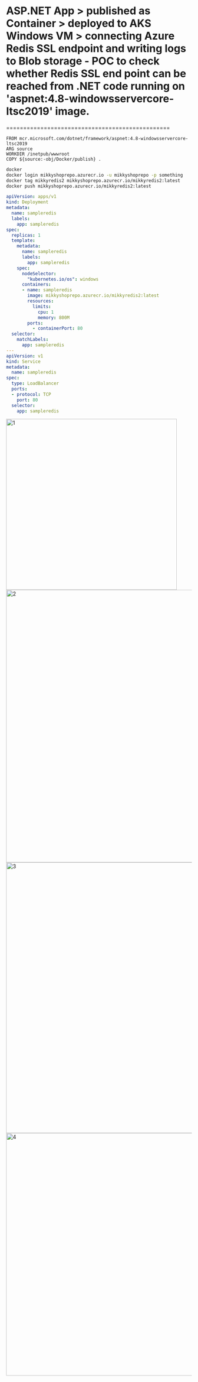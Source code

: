# ASP.NET App > published as Container > deployed to AKS Windows VM > connecting Azure Redis SSL endpoint  and writing logs to Blob storage - POC to check whether Redis SSL end point can be reached from .NET code running on 'aspnet:4.8-windowsservercore-ltsc2019' image. 
================================================
```docker 
FROM mcr.microsoft.com/dotnet/framework/aspnet:4.8-windowsservercore-ltsc2019
ARG source
WORKDIR /inetpub/wwwroot
COPY ${source:-obj/Docker/publish} .

```

```bash 
docker 
docker login mikkyshoprepo.azurecr.io -u mikkyshoprepo -p something
docker tag mikkyredis2 mikkyshoprepo.azurecr.io/mikkyredis2:latest
docker push mikkyshoprepo.azurecr.io/mikkyredis2:latest
```

```yaml
apiVersion: apps/v1
kind: Deployment
metadata:
  name: sampleredis
  labels:
    app: sampleredis
spec:
  replicas: 1
  template:
    metadata:
      name: sampleredis
      labels:
        app: sampleredis
    spec:
      nodeSelector:
        "kubernetes.io/os": windows
      containers:
      - name: sampleredis
        image: mikkyshoprepo.azurecr.io/mikkyredis2:latest
        resources:
          limits:
            cpu: 1
            memory: 800M
        ports:
          - containerPort: 80
  selector:
    matchLabels:
      app: sampleredis
---
apiVersion: v1
kind: Service
metadata:
  name: sampleredis
spec:
  type: LoadBalancer
  ports:
  - protocol: TCP
    port: 80
  selector:
    app: sampleredis
```

<img width="463" alt="1" src="https://user-images.githubusercontent.com/61469290/194805844-5cf94de5-7ca6-4f44-ba01-9c0f4de60c9f.png">

<img width="738" alt="2" src="https://user-images.githubusercontent.com/61469290/194805850-b2d17b0a-ac3b-4f6d-b2b4-3e2534ce31fd.png">
<img width="733" alt="3" src="https://user-images.githubusercontent.com/61469290/194805857-4eb74e18-2b15-4c64-a6ef-f48581ebbc1f.png">
<img width="657" alt="4" src="https://user-images.githubusercontent.com/61469290/194805866-f394a8dd-2420-4f3e-b6e0-19d99664146e.png">
